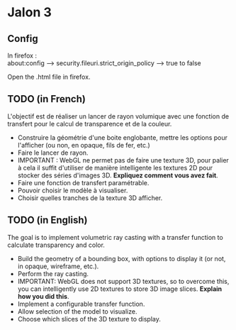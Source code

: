 # Jalon 3


## Config

In firefox :  
about:config --> security.fileuri.strict_origin_policy --> true to false  

Open the .html file in firefox.  

## TODO (in French)
L'objectif est de réaliser un lancer de rayon volumique avec une fonction de transfert pour le calcul de transparence et de la couleur.

- Construire la géométrie d'une boite englobante, mettre les options pour l'afficher (ou non, en opaque, fils de fer, etc.)
- Faire le lancer de rayon.
- IMPORTANT : WebGL ne permet pas de faire une texture 3D, pour palier à cela il suffit d'utiliser de manière 
intelligente les textures 2D pour stocker des séries d'images 3D. **Expliquez comment vous avez fait**.
- Faire une fonction de transfert paramétrable.
- Pouvoir choisir le modèle à visualiser.
- Choisir quelles tranches de la texture 3D afficher.

## TODO (in English)

The goal is to implement volumetric ray casting with a transfer function to calculate transparency and color.

- Build the geometry of a bounding box, with options to display it (or not, in opaque, wireframe, etc.).
- Perform the ray casting.
- IMPORTANT: WebGL does not support 3D textures, so to overcome this, you can intelligently use 2D textures to store 
3D image slices. **Explain how you did this**.
- Implement a configurable transfer function.
- Allow selection of the model to visualize.
- Choose which slices of the 3D texture to display.